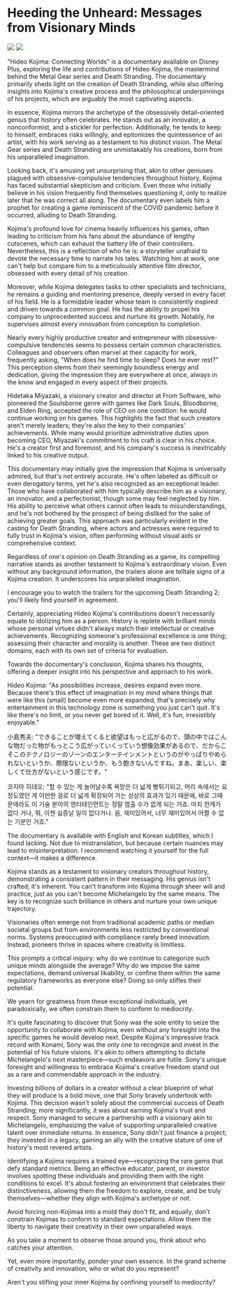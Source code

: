 # Heeding the Unheard: Messages from Visionary Minds

![](images/003-1.png)
![](images/003-2.png)

"Hideo Kojima: Connecting Worlds" is a documentary available on Disney Plus, exploring the life and contributions of Hideo Kojima, the mastermind behind the Metal Gear series and Death Stranding. The documentary primarily sheds light on the creation of Death Stranding, while also offering insights into Kojima's creative process and the philosophical underpinnings of his projects, which are arguably the most captivating aspects.

In essence, Kojima mirrors the archetype of the obsessively detail-oriented genius that history often celebrates. He stands out as an innovator, a nonconformist, and a stickler for perfection. Additionally, he tends to keep to himself, embraces risks willingly, and epitomizes the quintessence of an artist, with his work serving as a testament to his distinct vision. The Metal Gear series and Death Stranding are unmistakably his creations, born from his unparalleled imagination.

Looking back, it's amusing yet unsurprising that, akin to other geniuses plagued with obsessive-compulsive tendencies throughout history, Kojima has faced substantial skepticism and criticism. Even those who initially believe in his vision frequently find themselves questioning it, only to realize later that he was correct all along. The documentary even labels him a prophet for creating a game reminiscent of the COVID pandemic before it occurred, alluding to Death Stranding.

Kojima's profound love for cinema heavily influences his games, often leading to criticism from his fans about the abundance of lengthy cutscenes, which can exhaust the battery life of their controllers. Nevertheless, this is a reflection of who he is: a storyteller unafraid to devote the necessary time to narrate his tales. Watching him at work, one can't help but compare him to a meticulously attentive film director, obsessed with every detail of his creation.

Moreover, while Kojima delegates tasks to other specialists and technicians, he remains a guiding and mentoring presence, deeply versed in every facet of his field. He is a formidable leader whose team is consistently inspired and driven towards a common goal. He has the ability to propel his company to unprecedented success and nurture its growth. Notably, he supervises almost every innovation from conception to completion.

Nearly every highly productive creator and entrepreneur with obsessive-compulsive tendencies seems to possess certain common characteristics. Colleagues and observers often marvel at their capacity for work, frequently asking, "When does he find time to sleep? Does he ever rest?" This perception stems from their seemingly boundless energy and dedication, giving the impression they are everywhere at once, always in the know and engaged in every aspect of their projects.

Hidetaka Miyazaki, a visionary creator and director at From Software, who pioneered the Soulsborne genre with games like Dark Souls, Bloodborne, and Elden Ring, accepted the role of CEO on one condition: he would continue working on his games. This highlights the fact that such creators aren't merely leaders; they're also the key to their companies' achievements. While many would prioritize administrative duties upon becoming CEO, Miyazaki's commitment to his craft is clear in his choice. He's a creator first and foremost, and his company's success is inextricably linked to his creative output.

This documentary may initially give the impression that Kojima is universally admired, but that's not entirely accurate. He's often labeled as difficult or even derogatory terms, yet he's also recognized as an exceptional leader. Those who have collaborated with him typically describe him as a visionary, an innovator, and a perfectionist, though some may feel neglected by him. His ability to perceive what others cannot often leads to misunderstandings, and he's not bothered by the prospect of being disliked for the sake of achieving greater goals. This approach was particularly evident in the casting for Death Stranding, where actors and actresses were required to fully trust in Kojima's vision, often performing without visual aids or comprehensive context.

Regardless of one's opinion on Death Stranding as a game, its compelling narrative stands as another testament to Kojima's extraordinary vision. Even without any background information, the trailers alone are telltale signs of a Kojima creation. It underscores his unparalleled imagination.

I encourage you to watch the trailers for the upcoming Death Stranding 2; you'll likely find yourself in agreement.

Certainly, appreciating Hideo Kojima's contributions doesn't necessarily equate to idolizing him as a person. History is replete with brilliant minds whose personal virtues didn't always match their intellectual or creative achievements. Recognizing someone's professional excellence is one thing; assessing their character and morality is another. These are two distinct domains, each with its own set of criteria for evaluation.

Towards the documentary's conclusion, Kojima shares his thoughts, offering a deeper insight into his perspective and approach to his work.

Hideo Kojima: "As possibilities increase, desires expand even more. Because there's this effect of imagination in my mind where things that were like this (small) become even more expanded, that's precisely why entertainment in this technology zone is something you just can't quit. It's like there's no limit, or you never get bored of it. Well, it's fun, irresistibly enjoyable."

小島秀夫: "できることが増えてくると欲望はもっと広がるので、頭の中ではこんな物だった物がもっとこう広がっていくっていう想像効果があるので、だからこそこのテクノロジーのゾーンのエンターテインメントというのがやっぱりやめられないというか、際限ないというか、もう飽きないんですね。まあ、楽しい、楽しくて仕方がないという感じです。"

코지마 히데오: "할 수 있는 게 늘어날수록 욕망은 더 넓게 뻥튀기되고, 머리 속에서는 요 정도였던 게 이만한 걸로 더 넓게 확장되어 가는 상상의 효과가 있기 때문에, 바로 그때문에라도 이 기술 분야의 엔터테인먼트는 정말 멈출 수가 없게 되는 거죠. 마치 한계가 없다 거나, 뭐, 이젠 싫증날 일이 없다거나. 음, 재미있어서, 너무 재미있어서 어쩔 수 없는 기분인 거죠."

The documentary is available with English and Korean subtitles, which I found lacking. Not due to mistranslation, but because certain nuances may lead to misinterpretation. I recommend watching it yourself for the full context—it makes a difference.

Kojima stands as a testament to visionary creators throughout history, demonstrating a consistent pattern in their messaging. His genius isn't crafted; it's inherent. You can't transform into Kojima through sheer will and practice, just as you can't become Michelangelo by the same means. The key is to recognize such brilliance in others and nurture your own unique trajectory.

Visionaries often emerge not from traditional academic paths or median societal groups but from environments less restricted by conventional norms. Systems preoccupied with compliance rarely breed innovation. Instead, pioneers thrive in spaces where creativity is limitless.

This prompts a critical inquiry: why do we continue to categorize such unique minds alongside the average? Why do we impose the same expectations, demand universal likability, or confine them within the same regulatory frameworks as everyone else? Doing so only stifles their potential.

We yearn for greatness from these exceptional individuals, yet paradoxically, we often constrain them to conform to mediocrity.

It's quite fascinating to discover that Sony was the sole entity to seize the opportunity to collaborate with Kojima, even without any foresight into the specific games he would develop next. Despite Kojima's impressive track record with Konami, Sony was the only one to recognize and invest in the potential of his future visions. It's akin to others attempting to dictate Michelangelo's next masterpiece—such endeavors are futile. Sony's unique foresight and willingness to embrace Kojima's creative freedom stand out as a rare and commendable approach in the industry. 

Investing billions of dollars in a creator without a clear blueprint of what they will produce is a bold move, one that Sony bravely undertook with Kojima. This decision wasn't solely about the commercial success of Death Stranding; more significantly, it was about earning Kojima's trust and respect. Sony managed to secure a partnership with a visionary akin to Michelangelo, emphasizing the value of supporting unparalleled creative talent over immediate returns. In essence, Sony didn't just finance a project; they invested in a legacy, gaining an ally with the creative stature of one of history's most revered artists.

Identifying a Kojima requires a trained eye—recognizing the rare gems that defy standard metrics. Being an effective educator, parent, or investor involves spotting these individuals and providing them with the right conditions to excel. It's about fostering an environment that celebrates their distinctiveness, allowing them the freedom to explore, create, and be truly themselves—whether they align with Kojima's archetype or not.

Avoid forcing non-Kojimas into a mold they don't fit, and equally, don't constrain Kojimas to conform to standard expectations. Allow them the liberty to navigate their creativity in their own unparalleled ways.

As you take a moment to observe those around you, think about who catches your attention.

Yet, even more importantly, ponder your own essence. In the grand scheme of creativity and innovation, who or what do you represent?

Aren't you stifling your inner Kojima by confining yourself to mediocrity?
